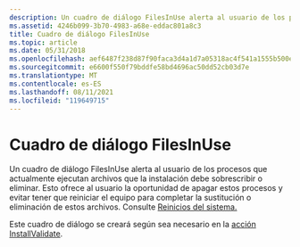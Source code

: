```yaml
---
description: Un cuadro de diálogo FilesInUse alerta al usuario de los procesos que actualmente ejecutan archivos que la instalación debe sobrescribir o eliminar.
ms.assetid: 4246b099-3b70-4983-a68e-eddac801a8c3
title: Cuadro de diálogo FilesInUse
ms.topic: article
ms.date: 05/31/2018
ms.openlocfilehash: aef6487f238d87f90faca3d4a1d7a05318ac4f541a1555b500ef479a3aca5734
ms.sourcegitcommit: e6600f550f79bddfe58bd4696ac50dd52cb03d7e
ms.translationtype: MT
ms.contentlocale: es-ES
ms.lasthandoff: 08/11/2021
ms.locfileid: "119649715"
---
```

# <a name="filesinuse-dialog"></a>Cuadro de diálogo FilesInUse

Un cuadro de diálogo FilesInUse alerta al usuario de los procesos que actualmente ejecutan archivos que la instalación debe sobrescribir o eliminar. Esto ofrece al usuario la oportunidad de apagar estos procesos y evitar tener que reiniciar el equipo para completar la sustitución o eliminación de estos archivos. Consulte [Reinicios del sistema.](system-reboots.md)

Este cuadro de diálogo se creará según sea necesario en la [acción InstallValidate](installvalidate-action.md).

 

 



